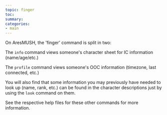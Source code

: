 ```yaml
---
topic: finger
toc: 
summary: 
categories:
- main
---
```

On AresMUSH, the 'finger' command is split in two:

The `info` command views someone's character sheet for IC information (name/age/etc.)

The `profile` command views someone's OOC information (timezone, last connected, etc.)

You will also find that some information you may previously have needed to look up (name, rank, etc.) can be found in the character descriptions just by using the `look` command on them.

See the respective help files for these other commands for more information.
